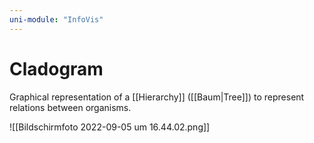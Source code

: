 ```yaml
---
uni-module: "InfoVis"
---
```


# Cladogram

Graphical representation of a [[Hierarchy]] ([[Baum|Tree]]) to represent relations between organisms.

![[Bildschirmfoto 2022-09-05 um 16.44.02.png]]

